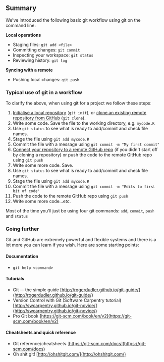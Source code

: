 ## Summary

We've introduced the following basic git workflow using git on the command line:

**Local operations**

- Staging files:    `git add <file>`
- Committing changes:    `git commit`
- Inspecting your workspace:    `git status`
- Reviewing history:    `git log`

**Syncing with a remote**

- Pushing local changes:   `git push`
<!-- - Merging remote changes `git pull` -->

### Typical use of git in a workflow

To clarify the above, when using git for a project we follow these steps:

1. [Initialise a local repository](./get_started.md#git-init) (`git init`), or
   [clone an existing remote repository from GitHub](./workflow.md#git-clone)
   (`git clone`).
2. Write some code. Save the file to the working directory, e.g. `mycode.R`
3. Use `git status` to see what is ready to add/commit and check file names.
4. Stage the file using `git add mycode.R`
5. Commit the file with a message using `git commit -m "My first commit"`
6. [Connect your repository to a remote GitHub repo](./remote.md) (if
   you didn't start off by cloning a repository) or push the code to
   the remote GitHub repo using `git push`
7. Write some more code. Save.
8. Use `git status` to see what is ready to add/commit and check file names.
9. Stage the file using `git add mycode.R`
10. Commit the file with a message using `git commit -m "Edits to first bit of code"`
11. Push the code to the remote GitHub repo using `git push`
12. Write some more code...etc.

Most of the time you'll just be using four git commands: `add`, `commit`, `push` and `status`

### Going further

Git and GitHub are extremely powerful and flexible systems and there
is a lot more you can learn if you wish. Here are some starting points:

#### Documentation
- `git help <command>`

#### Tutorials
- Git -- the simple guide [http://rogerdudler.github.io/git-guide/](http://rogerdudler.github.io/git-guide/)
- Version Control with Git (Software Carpentry tutorial) [http://swcarpentry.github.io/git-novice/](http://swcarpentry.github.io/git-novice/)
- Pro Git book [https://git-scm.com/book/en/v2](https://git-scm.com/book/en/v2)

#### Cheatsheets and quick reference
- Git reference/cheatsheets [https://git-scm.com/docs](https://git-scm.com/docs)
- Oh shit git! [http://ohshitgit.com/](http://ohshitgit.com/)
